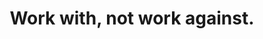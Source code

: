 ---
title: Work with, not work against.
tags: daoism acceptance
wuwei: true
inaction: true
inactionorder: 5
---